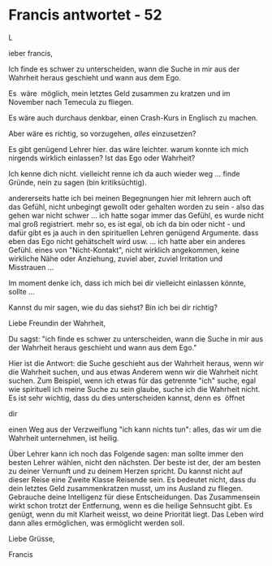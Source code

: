 # Francis antwortet - 52

L

ieber francis,

Ich finde es schwer zu unterscheiden, wann die Suche in mir aus der Wahrheit heraus geschieht und wann aus dem Ego.

Es  wäre  möglich, mein letztes Geld zusammen zu kratzen und im November nach Temecula zu fliegen.

Es wäre auch durchaus denkbar, einen Crash-Kurs in Englisch zu machen.

Aber wäre es richtig, so vorzugehen, _alles_ einzusetzen?

Es gibt genügend Lehrer hier. das wäre leichter. warum konnte ich mich nirgends wirklich einlassen? Ist das Ego oder Wahrheit?

Ich kenne dich nicht. vielleicht renne ich da auch wieder weg ... finde Gründe, nein zu sagen (bin kritiksüchtig). 

andererseits hatte ich bei meinen Begegnungen hier mit lehrern auch oft das Gefühl, nicht unbegingt gewollt oder gehalten worden zu sein - also das gehen war nicht schwer ... ich hatte sogar immer das Gefühl, es wurde nicht mal groß registriert. mehr so, es ist egal, ob ich da bin oder nicht - und dafür gibt es ja auch in den spirituellen Lehren genügend Argumente. dass eben das Ego nicht gehätschelt wird usw. ... ich hatte aber ein anderes Gefühl. eines von "Nicht-Kontakt", nicht wirklich angekommen, keine wirkliche Nähe oder Anziehung, zuviel aber, zuviel Irritation und Misstrauen ...

Im moment denke ich, dass ich mich bei dir vielleicht einlassen könnte, sollte ...

Kannst du mir sagen, wie du das siehst? Bin ich bei dir richtig?

Liebe Freundin der Wahrheit,

Du sagst: "ich finde es schwer zu unterscheiden, wann die Suche in mir aus der Wahrheit heraus geschieht und wann aus dem Ego." 

Hier ist die Antwort: die Suche geschieht aus der Wahrheit heraus, wenn wir die Wahrheit suchen, und aus etwas Anderem wenn wir die Wahrheit nicht suchen. Zum Beispiel, wenn ich etwas für das getrennte "ich" suche, egal wie spirituell ich meine Suche zu sein glaube, suche ich die Wahrheit nicht. Es ist sehr wichtig, dass du dies unterscheiden kannst, denn es  öffnet

 dir

 einen Weg aus der Verzweiflung "ich kann nichts tun": alles, das wir um die Wahrheit unternehmen, ist heilig.

Über Lehrer kann ich noch das Folgende sagen: man sollte immer den besten Lehrer wählen, nicht den nächsten. Der beste ist der, der am besten zu deiner Vernunft und zu deinem Herzen spricht. Du kannst nicht auf dieser Reise eine Zweite Klasse Reisende sein. Es bedeutet nicht, dass du dein letztes Geld zusammenkratzen musst, um ins Ausland zu fliegen. Gebrauche deine Intelligenz für diese Entscheidungen. Das Zusammensein wirkt schon trotzt der Entfernung, wenn es die heilige Sehnsucht gibt. Es genügt, wenn du mit Klarheit weisst, wo deine Priorität liegt. Das Leben wird dann alles ermöglichen, was ermöglicht werden soll.

Liebe Grüsse,

Francis


